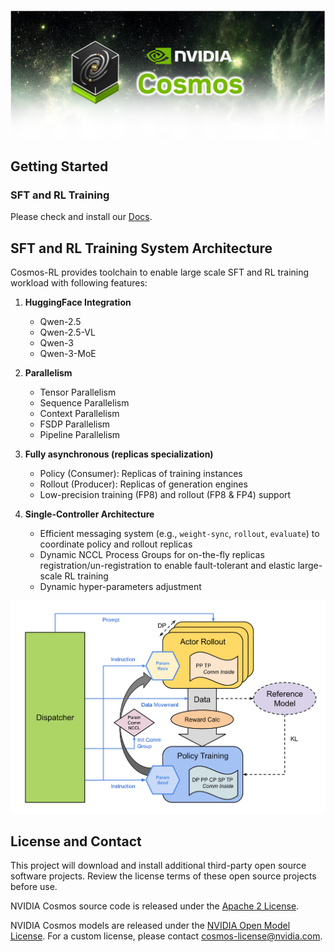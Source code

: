 <p align="center">
    <img src="assets/nvidia-cosmos-header.png" alt="NVIDIA Cosmos Header">
</p>


## Getting Started
### SFT and RL Training
Please check and install our [Docs](https://nvidia-cosmos.github.io/cosmos-rl/).

## SFT and RL Training System Architecture
Cosmos-RL provides toolchain to enable large scale SFT and RL training workload with following features:
1. **HuggingFace Integration**
    - Qwen-2.5
    - Qwen-2.5-VL
    - Qwen-3
    - Qwen-3-MoE

2. **Parallelism**
    - Tensor Parallelism
    - Sequence Parallelism
    - Context Parallelism
    - FSDP Parallelism
    - Pipeline Parallelism
3. **Fully asynchronous (replicas specialization)**
    - Policy (Consumer): Replicas of training instances
    - Rollout (Producer): Replicas of generation engines
    - Low-precision training (FP8) and rollout (FP8 & FP4) support
4. **Single-Controller Architecture**
    - Efficient messaging system (e.g., `weight-sync`, `rollout`, `evaluate`) to coordinate policy and rollout replicas
    - Dynamic NCCL Process Groups for on-the-fly replicas registration/un-registration to enable fault-tolerant and elastic large-scale RL training
    - Dynamic hyper-parameters adjustment

![Policy-Rollout-Controller Decoupled Architecture](./assets/rl_infra.svg)

## License and Contact

This project will download and install additional third-party open source software projects. Review the license terms of these open source projects before use.

NVIDIA Cosmos source code is released under the [Apache 2 License](https://www.apache.org/licenses/LICENSE-2.0).

NVIDIA Cosmos models are released under the [NVIDIA Open Model License](https://www.nvidia.com/en-us/agreements/enterprise-software/nvidia-open-model-license). For a custom license, please contact [cosmos-license@nvidia.com](mailto:cosmos-license@nvidia.com).
